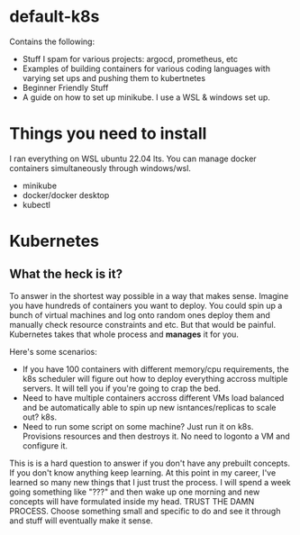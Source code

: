 # default-k8s
Contains the following:
- Stuff I spam for various projects: argocd, prometheus, etc
- Examples of building containers for various coding languages with varying set ups and pushing them to kubertnetes
- Beginner Friendly Stuff
- A guide on how to set up minikube. I use a WSL & windows set up.


# Things you need to install
I ran everything on WSL ubuntu 22.04 lts. You can manage docker containers simultaneously through windows/wsl.
- minikube
- docker/docker desktop
- kubectl


# Kubernetes
## What the heck is it?
To answer in the shortest way possible in a way that makes sense. Imagine you have hundreds of containers you want to deploy. You could spin up a bunch of virtual machines and log onto random ones deploy them and manually check resource constraints and etc. But that would be painful. Kubernetes takes that whole process and **manages** it for you.

Here's some scenarios:
- If you have 100 containers with different memory/cpu requirements, the k8s scheduler will figure out how to deploy everything accross multiple servers. It will tell you if you're going to crap the bed.
- Need to have multiple containers accross different VMs load balanced and be automatically able to spin up new isntances/replicas to scale out? k8s.
- Need to run some script on some machine? Just run it on k8s. Provisions resources and then destroys it. No need to logonto a VM and configure it.

This is is a hard question to answer if you don't have any prebuilt concepts. If you don't know anything keep learning. At this point in my career, I've learned so many new things that I just trust the process. I will spend a week going something like "???" and then wake up one morning and new concepts will have formulated inside my head. TRUST THE DAMN PROCESS. Choose something small and specific to do and see it through and stuff will eventually make it sense.

